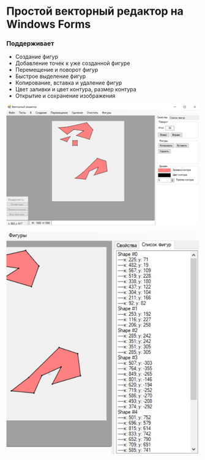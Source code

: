 # Простой векторный редактор на Windows Forms
### Поддерживает
- Создание фигур
- Добавление точек к уже созданной фигуре
- Перемещение и поворот фигур
- Быстрое выделение фигур
- Копирование, вставка и удаление фигур
- Цвет заливки и цвет контура, размер контура
- Открытие и сохранение изображения

![Пример работы](Documentation/.\Images\ve_1.png "Пример работы")

![Пример работы](Documentation/.\Images\ve_2.png "Пример работы")
